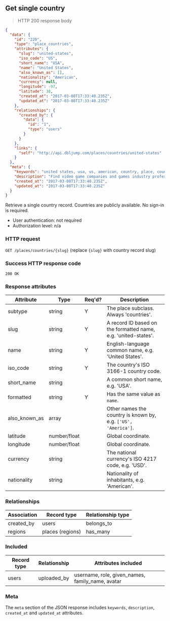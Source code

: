 ## <a name="countries_show"></a>Get single country

> HTTP 200 response body

```JSON
{
  "data": {
    "id": "220",
    "type": "place_countries",
    "attributes": {
      "slug": "united-states",
      "iso_code": "US",
      "short_name": "USA",
      "name": "United States",
      "also_known_as": [],
      "nationality": "American",
      "currency": null,
      "longitude": -97,
      "latitude": 38,
      "created_at": "2017-03-08T17:33:40.235Z",
      "updated_at": "2017-03-08T17:33:40.235Z"
    },
    "relationships": {
      "created_by": {
        "data": {
          "id": "1",
          "type": "users"
        }
      }
    },
    "links": {
      "self": "http://api.dbljump.com/places/countries/united-states"
    }
  },
  "meta": {
    "keywords": "united states, usa, us, american, country, place, country, place, dbljump, video games, pc games, gaming",
    "description": "Find video game companies and games industry professionals from United States at Dbljump.",
    "created_at": "2017-03-08T17:33:40.235Z",
    "updated_at": "2017-03-08T17:33:40.235Z"
  }
}
```

Retrieve a single country record. Countries are publicly available. No sign-in is required.

* User authentication: not required
* Authorization level: n/a

### HTTP request

`GET /places/countries/{slug}` (replace `{slug}` with country record slug)

### Success HTTP response code

`200 OK`

### <a name="country_response_attrs"></a>Response attributes

Attribute | Type | Req'd? | Description
--------- | ---- | ------ | -----------
subtype | string | Y | The place subclass. Always 'countries'.
slug | string | Y | A record ID based on the formatted name, e.g. 'united-states'.
name | string | Y | English-language common name, e.g. 'United States'.
iso_code | string | Y | The country's ISO 3166-1 country code.
short_name | string | | A common short name, e.g. 'USA'.
formatted | string | Y | Has the same value as `name`.
also_known_as | array | | Other names the country is known by, e.g. `['US', 'America']`.
latitude | number/float | | Global coordinate.
longitude | number/float | | Global coordinate.
currency | string | | The national currency's ISO 4217 code, e.g. 'USD'.
nationality | string | | Nationality of inhabitants, e.g. 'American'.

### Relationships

Association | Record type | Relationship type
------------ | ---------- | -----------------
created_by | users | belongs_to
regions | places (regions) | has_many

### Included

Record type | Relationship | Attributes included
----------- | ------------ | -------------------
users | uploaded_by | username, role, given_names, family_name, avatar

### Meta

The `meta` section of the JSON response includes `keywords`, `description`, `created_at` and `updated_at` attributes.
